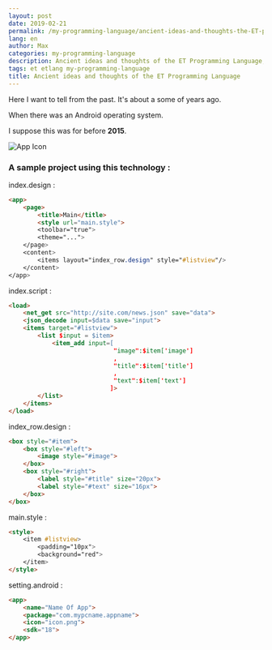 ```yaml
---
layout: post
date: 2019-02-21
permalink: /my-programming-language/ancient-ideas-and-thoughts-the-ET-programming-language/en/
lang: en
author: Max
categories: my-programming-language
description: Ancient ideas and thoughts of the ET Programming Language, 
tags: et etlang my-programming-language
title: Ancient ideas and thoughts of the ET Programming Language
---
```


Here I want to tell from the past.
It's about a some of years ago.

When there was an Android operating system.

I suppose this was for before **2015**.

<!--more-->

![App Icon](https://basemax.github.io/assets/image/icon.png)


### A sample project using this technology :


index.design :
```html
<app>
	<page>
		<title>Main</title>
		<style url="main.style">
		<toolbar="true">
		<theme="...">
	</page>
	<content>
		<items layout="index_row.design" style="#listview"/>
	</content>
</app>
```

index.script :
```html
<load>
	<net_get src="http://site.com/news.json" save="data">
	<json_decode input=$data save="input">
	<items target="#listview">
		<list $input = $item>
			<item_add input=[
							 "image":$item['image']
							 ,
							 "title":$item['title']
							 ,
							 "text":$item['text']
							]>
		</list>
	</items>
</load>
```

index_row.design :
```html
<box style="#item">
	<box style="#left">
		<image style="#image">
	</box>
	<box style="#right">
		<label style="#title" size="20px">
		<label style="#text" size="16px">
	</box>
</box>
```



main.style :
```html
<style>
	<item #listview>
		<padding="10px">
		<background="red">
	</item>
</style>
```


setting.android :
```html
<app>
	<name="Name Of App">
	<package="com.mypcname.appname">
	<icon="icon.png">
	<sdk="18">
</app>
```



